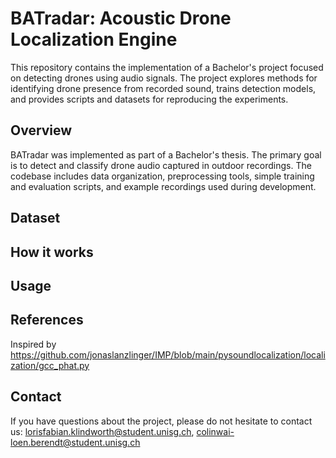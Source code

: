 # BATradar: Acoustic Drone Localization Engine

This repository contains the implementation of a Bachelor's project focused on detecting drones using audio signals. The project explores methods for identifying drone presence from recorded sound, trains detection models, and provides scripts and datasets for reproducing the experiments.

## Overview

BATradar was implemented as part of a Bachelor's thesis. The primary goal is to detect and classify drone audio captured in outdoor recordings. The codebase includes data organization, preprocessing tools, simple training and evaluation scripts, and example recordings used during development.

## Dataset

## How it works

## Usage

## References
Inspired by https://github.com/jonaslanzlinger/IMP/blob/main/pysoundlocalization/localization/gcc_phat.py

## Contact

If you have questions about the project, please do not hesitate to contact us: lorisfabian.klindworth@student.unisg.ch, colinwai-loen.berendt@student.unisg.ch
